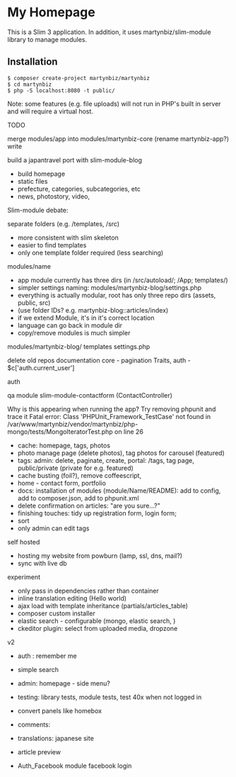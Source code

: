 # My Homepage #

This is a Slim 3 application. In addition, it uses martynbiz/slim-module library
to manage modules.

## Installation ##

```
$ composer create-project martynbiz/martynbiz
$ cd martynbiz
$ php -S localhost:8080 -t public/
```

Note: some features (e.g. file uploads) will not run in PHP's built in server
and will require a virtual host.




TODO

merge modules/app into modules/martynbiz-core (rename martynbiz-app?)
write 

build a japantravel port with slim-module-blog
* build homepage
* static files
* prefecture, categories, subcategories, etc
* news, photostory, video,





Slim-module debate:

separate folders (e.g. /templates, /src)
* more consistent with slim skeleton
* easier to find templates
* only one template folder required (less searching)

modules/name
* app module currently has three dirs (in /src/autoload/; /App; templates/)
* simpler settings naming: modules/martynbiz-blog/settings.php
* everything is actually modular, root has only three repo dirs (assets, public, src)
* (use folder IDs? e.g. martynbiz-blog::articles/index)
* if we extend Module, it's in it's correct location
* language can go back in module dir
* copy/remove modules is much simpler


modules/martynbiz-blog/
  templates
  settings.php




delete old repos
documentation
  core - pagination Traits,
  auth - $c['auth.current_user']



auth




qa module
slim-module-contactform (ContactController)


Why is this appearing when running the app? Try removing phpunit and trace it
Fatal error: Class 'PHPUnit_Framework_TestCase' not found in /var/www/martynbiz/vendor/martynbiz/php-mongo/tests/MongoIteratorTest.php on line 26




* cache: homepage, tags, photos
* photo manage page (delete photos), tag photos for carousel (featured)
* tags: admin: delete, paginate, create, portal: /tags, tag page, public/private (private for e.g. featured)
* cache busting (foil?), remove coffeescript,
* home - contact form, portfolio
* docs: installation of modules (module/Name/README): add to config, add to composer.json, add to phpunit.xml
* delete confirmation on articles: "are you sure...?"
* finishing touches: tidy up registration form, login form;
* sort
* only admin can edit tags

self hosted
* hosting my website from powburn (lamp, ssl, dns, mail?)
* sync with live db

experiment
* only pass in dependencies rather than container
* inline translation editing (<span data-translation="hello_world">Hello world</span>)
* ajax load with template inheritance (partials/articles_table)
* composer custom installer
* elastic search - configurable (mongo, elastic search, )
* ckeditor plugin: select from uploaded media, dropzone

v2
* auth : remember me
* simple search
* admin: homepage - side menu?
* testing: library tests, module tests, test 40x when not logged in

* convert panels like homebox
* comments:
* translations: japanese site
* article preview
* Auth_Facebook module facebook login
